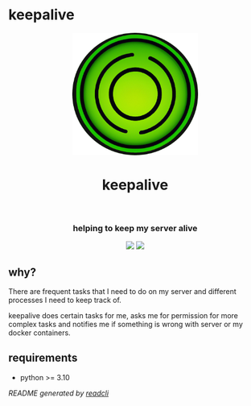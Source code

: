 # keepalive

<div align="center">
    <img src="./logo.png" width="250px" />
    <h1>keepalive</h1>
    <br>
    <h3>helping to keep my server alive</h3>
    <img src="https://img.shields.io/github/license/Tch1b0/keepalive" width="88px" />
    <img src="https://img.shields.io/github/issues/Tch1b0/keepalive" width="88px" />
</div>

## why?

There are frequent tasks that I need to do on my server and different processes I need to keep track of.

keepalive does certain tasks for me, asks me for permission for more complex tasks and notifies me if something is wrong with server or my docker containers.

## requirements

-   python >= 3.10

_README generated by [readcli](https://github.com/Tch1b0/readcli)_
